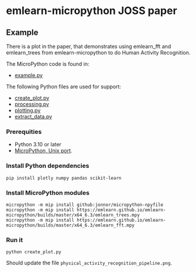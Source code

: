 
# emlearn-micropython JOSS paper

## Example

There is a plot in the paper,
that demonstrates using emlearn_fft and emlearn_trees from emlearn-micropython
to do Human Activity Recognition.

The MicroPython code is found in:

- [example.py](example.py)

The following Python files are used for support:

- [create_plot.py](create_plot.py)
- [processing.py](processing.py)
- [plotting.py](plotting.py)
- [extract_data.py](extract_data.py)

### Prerequities

- Python 3.10 or later
- [MicroPython, Unix port](https://github.com/micropython/micropython/tree/master/ports/unix).

### Install Python dependencies

```
pip install plotly numpy pandas scikit-learn
```

### Install MicroPython modules

```
micropython -m mip install github:jonnor/micropython-npyfile
micropython -m mip install https://emlearn.github.io/emlearn-micropython/builds/master/x64_6.3/emlearn_trees.mpy
micropython -m mip install https://emlearn.github.io/emlearn-micropython/builds/master/x64_6.3/emlearn_fft.mpy
```

### Run it

```
python create_plot.py
```

Should update the file `physical_activity_recognition_pipeline.png`.
